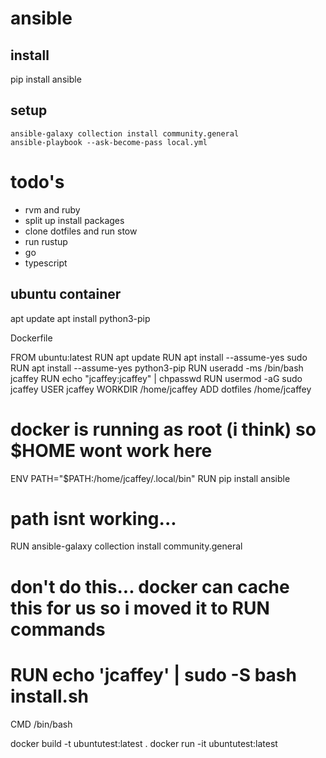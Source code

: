# ansible

## install
pip install ansible

## setup
```
ansible-galaxy collection install community.general
ansible-playbook --ask-become-pass local.yml
```

# todo's
- rvm and ruby
- split up install packages
- clone dotfiles and run stow
- run rustup
- go
- typescript

## ubuntu container

apt update
apt install python3-pip


Dockerfile

FROM ubuntu:latest
RUN apt update
RUN apt install --assume-yes sudo
RUN apt install --assume-yes python3-pip
RUN useradd -ms /bin/bash jcaffey
RUN echo "jcaffey:jcaffey" | chpasswd
RUN usermod -aG sudo jcaffey
USER jcaffey
WORKDIR /home/jcaffey
ADD dotfiles /home/jcaffey
# docker is running as root (i think) so $HOME wont work here
ENV PATH="$PATH:/home/jcaffey/.local/bin"
RUN pip install ansible
# path isnt working...
RUN ansible-galaxy collection install community.general
# don't do this... docker can cache this for us so i moved it to RUN commands
# RUN echo 'jcaffey' | sudo -S bash install.sh
CMD /bin/bash

docker build -t ubuntutest:latest .
docker run -it ubuntutest:latest
